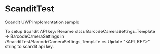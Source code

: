 # ScanditTest
Scandit UWP implementation sample

To setup Scandit API key:
Rename class BarcodeCameraSettings_Template -> BarcodeCameraSettings in /ScanditTest/BarcodeCameraSettings_Template.cs
Update "<API_KEY>" string to scandit api key.

